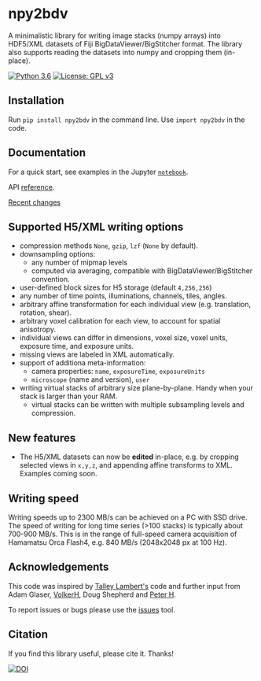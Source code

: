 # npy2bdv
 A minimalistic library for writing image stacks (numpy arrays) into HDF5/XML datasets of 
 Fiji BigDataViewer/BigStitcher format. The library also supports reading the datasets into numpy and cropping them (in-place).
 
[![Python 3.6](https://img.shields.io/badge/python-3.6-blue.svg)](https://www.python.org/downloads/release/python-360/)
[![License: GPL v3](https://img.shields.io/badge/License-GPLv3-blue.svg)](https://www.gnu.org/licenses/gpl-3.0)
 
 ## Installation
 Run `pip install npy2bdv` in the command line. Use `import npy2bdv` in the code.
 
 ## Documentation
For a quick start, see examples in the Jupyter 
[`notebook`](/docs/examples/examples_h5writing.ipynb).

API [reference](https://nvladimus.github.io/npy2bdv/).

[Recent changes](CHANGELOG.md)
 
 ## Supported H5/XML writing options
 * compression methods `None`, `gzip`, `lzf` (`None` by default).
 * downsampling options: 
    - any number of mipmap levels
    - computed via averaging, compatible with BigDataViewer/BigStitcher convention.
 * user-defined block sizes for H5 storage (default `4,256,256`)
 * any number of time points, illuminations, channels, tiles, angles.
 * arbitrary affine transformation for each individual view (e.g. translation, rotation, shear).
 * arbitrary voxel calibration for each view, to account for spatial anisotropy.
 * individual views can differ in dimensions, voxel size, voxel units, exposure time, and exposure units.
 * missing views are labeled in XML automatically.
 * support of additiona meta-information:
    - camera properties: `name`, `exposureTime`, `exposureUnits`
    - `microscope` (name and version), `user`
 * writing virtual stacks of arbitrary size plane-by-plane. Handy when your stack is larger than your RAM.
    - virtual stacks can be written with multiple subsampling levels and compression.
    
 ## New features
 - The H5/XML datasets can now be **edited** in-place, e.g. by cropping selected views in `x,y,z`, 
 and appending affine transforms to XML. Examples coming soon.

 
 ## Writing speed
Writing speeds up to 2300 MB/s can be achieved on a PC with SSD drive. 
The speed of writing for long time series (>100 stacks) is typically about 700-900 MB/s. 
This is in the range of full-speed camera acquisition 
of Hamamatsu Orca Flash4, e.g. 840 MB/s (2048x2048 px at 100 Hz).

 ## Acknowledgements
 This code was inspired by [Talley Lambert's](https://github.com/tlambert03/imarispy) code 
 and further input from Adam Glaser, [VolkerH](https://github.com/VolkerH), Doug Shepherd and 
 [Peter H](https://github.com/abred).
 
 To report issues or bugs please use the [issues](https://github.com/nvladimus/npy2bdv/issues) tool.
 
 ## Citation
 If you find this library useful, please cite it. Thanks!
 
 [![DOI](https://zenodo.org/badge/203410946.svg)](https://zenodo.org/badge/latestdoi/203410946)
